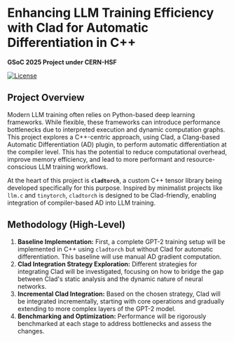# Enhancing LLM Training Efficiency with Clad for Automatic Differentiation in C++

**GSoC 2025 Project under CERN-HSF**

[![License](https://img.shields.io/badge/License-MIT-blue.svg)](https://opensource.org/licenses/MIT)

## Project Overview

Modern LLM training often relies on Python-based deep learning frameworks. While flexible, these frameworks can introduce performance bottlenecks due to interpreted execution and dynamic computation graphs.  This project explores a C++-centric approach, using Clad, a Clang-based Automatic Differentiation (AD) plugin, to perform automatic differentiation at the compiler level. This has the potential to reduce computational overhead, improve memory efficiency, and lead to more performant and resource-conscious LLM training workflows.

At the heart of this project is **`cladtorch`**, a custom C++ tensor library being developed specifically for this purpose. Inspired by minimalist projects like `llm.c` and `tinytorch`, `cladtorch` is designed to be Clad-friendly, enabling integration of compiler-based AD into LLM training.

## Methodology (High-Level)

1.  **Baseline Implementation:** First, a complete GPT-2 training setup will be implemented in C++ using `cladtorch` but without Clad for automatic differentiation. This baseline will use manual AD gradient computation.
2.  **Clad Integration Strategy Exploration:** Different strategies for integrating Clad will be investigated, focusing on how to bridge the gap between Clad's static analysis and the dynamic nature of neural networks.
3.  **Incremental Clad Integration:** Based on the chosen strategy, Clad will be integrated incrementally, starting with core operations and gradually extending to more complex layers of the GPT-2 model.
4.  **Benchmarking and Optimization:** Performance will be rigorously benchmarked at each stage to address bottlenecks and assess the changes.

